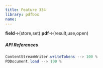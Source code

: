 ```yaml
---
title: Feature 334
library: pdfbox
name: 
---
```


**field**->(store,set) **pdf**->(result,use,open) 

##### API References

```java
ContentStreamWriter.writeTokens --> 100 %
PDDocument.load --> 100 %
```
